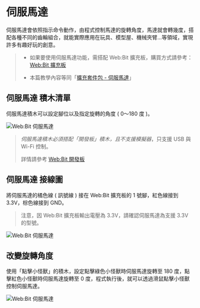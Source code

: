# 伺服馬達

伺服馬達會依照指示命令動作，由程式控制馬達的旋轉角度，馬達就會轉幾度，搭配各種不同的齒輪組合，就能實際應用在玩具、模型屋、機械夾臂...等領域，實現許多有趣好玩的創意。

> - 如果要使用伺服馬達功能，需搭配 Web:Bit 擴充板，購買方式請參考：[Web:Bit 擴充板](https://store.webduino.io/products/webbit-extension-board?utm_source=webbit&utm_medium=article#_blank)
>
> - 本篇教學內容等同「[擴充套件包 - 伺服馬達](../extension-full-package/servo.html)」

## 伺服馬達 積木清單

伺服馬達積木可以設定腳位以及指定旋轉的角度 ( 0～180 度 )。

![Web:Bit 伺服馬達](../../../../media/zh-tw/education/extension-basic-package/servo-01.jpg)

> *伺服馬達積木必須搭配「開發板」積木，且不支援模擬器*，只支援 USB 與 Wi-Fi 控制。
>
> 詳情請參考 [Web:Bit 開發板](https://webbit.webduino.io/tutorials/doc/zh-tw/education/board/board.html)

## 伺服馬達 接線圖

將伺服馬達的橘色線 ( 訊號線 ) 接在 Web:Bit 擴充板的 1 號腳，紅色線接到 3.3V，棕色線接到 GND。

> 注意，因 Web:Bit 擴充板輸出電壓為 3.3V，請確認伺服馬達為支援 3.3V 的型號。

![Web:Bit 伺服馬達](../../../../media/zh-tw/education/extension-basic-package/servo-02.jpg)

## 改變旋轉角度

使用「點擊小怪獸」的積木，設定點擊綠色小怪獸時伺服馬達旋轉至 180 度，點擊紅色小怪獸時伺服馬達旋轉至 0 度，程式執行後，就可以透過滑鼠點擊小怪獸控制伺服馬達。

![Web:Bit 伺服馬達](../../../../media/zh-tw/education/extension-basic-package/servo-03.gif)




